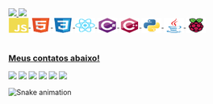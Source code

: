 <div>
  <a href="https://github.com/Lilian-Goncalves-de-Almeida">
  <img height="180em" src="https://github-readme-stats.vercel.app/api?username=Lilian-Goncalves-de-Almeida&show_icons=true&theme=radical&include_all_commits=true&count_private=true"/>
  <img height="180em" src="https://github-readme-stats.vercel.app/api/top-langs/?username=Lilian-Goncalves-de-Almeida&layout=compact&langs_count=6&theme=radical"/>
</div>
<div>
  <a href="https://github.com/Lilian-Goncalves-de-Almeida">
  <img align="center" alt="Js" height="30" width="40" src="https://raw.githubusercontent.com/devicons/devicon/master/icons/javascript/javascript-plain.svg">
  <img align="center" alt="HTML" height="30" width="40" src="https://raw.githubusercontent.com/devicons/devicon/master/icons/html5/html5-original.svg">
  <img align="center" alt="CSS" height="30" width="40" src="https://raw.githubusercontent.com/devicons/devicon/master/icons/css3/css3-original.svg">
  <img align="center" alt="React" height="30" width="40" src="https://raw.githubusercontent.com/devicons/devicon/master/icons/react/react-original.svg">
  <img align="center" alt="Csharp" height="30" width="40" src="https://raw.githubusercontent.com/devicons/devicon/master/icons/csharp/csharp-original.svg">
  <img align="center" alt="Cplusplus" height="30" width="40" src="https://raw.githubusercontent.com/devicons/devicon/master/icons/cplusplus/cplusplus-original.svg">
  <img align="center" alt="Python" height="30" width="40" src="https://raw.githubusercontent.com/devicons/devicon/master/icons/python/python-original.svg">
  <img align="center" alt="Java" height="30" width="40" src="https://raw.githubusercontent.com/devicons/devicon/master/icons/java/java-original.svg">
  <img align="center" alt="Raspberrypi" height="30" width="40" src="https://raw.githubusercontent.com/devicons/devicon/master/icons/raspberrypi/raspberrypi-original.svg">
</div>
 
 <br>
 
  ### Meus contatos abaixo!
 
<div> 
  <a href="http://lattes.cnpq.br/4870833871557248" target="_blank"><img src="https://img.shields.io/badge/-Lattes-%23003A88?style=for-the-badge" target="_blank"></a>
  <a href="https://www.youtube.com/channel/UCqLilg-Md7gTRoAsmWewEsg" target="_blank"><img src="https://img.shields.io/badge/YouTube-FF0000?style=for-the-badge&logo=youtube&logoColor=white" target="_blank"></a>
  <a href = "lilian.goncalves@dcx.ufpb.br"><img src="https://img.shields.io/badge/-Gmail-%23333?style=for-the-badge&logo=gmail&logoColor=white" target="_blank"></a>
  <a href="https://www.instagram.com/linebinegames/" target="_blank"><img src="https://img.shields.io/badge/-Instagram-%23E4405F?style=for-the-badge&logo=instagram&logoColor=white" target="_blank"></a>
  <a href="https://br.linkedin.com/in/lilian-gon%C3%A7alves-de-almeida-991143199?trk=people-guest_people_search-card" target="_blank"><img src="https://img.shields.io/badge/-LinkedIn-%230077B5?style=for-the-badge&logo=linkedin&logoColor=white" target="_blank"></a>
  <a href="https://www.deviantart.com/linebinegames" target="_blank"><img src="https://img.shields.io/badge/-DeviantArt-%627870?style=for-the-badge&logo=deviantart&logoColor=white" target="_blank"></a>
 
  ![Snake animation](https://github.com/Lilian-Goncalves-de-Almeida/Lilian-Goncalves-de-Almeida/blob/output/github-contribution-grid-snake.svg)

</div>
